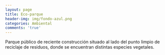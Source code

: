 ```yaml
---
layout: page
title: Eco-parque
header-img: img/fondo-azul.png
categories: Ambiental
comments: 'true'
---
```



Parque público de reciente construcción situado al lado del punto limpio de reciclaje de residuos, donde se encuentran distintas especies vegetales.

<div class="photos">
</div>
